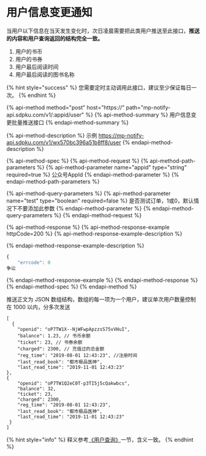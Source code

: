 # 用户信息变更通知

当用户以下信息在当天发生变化时，次日凌晨需要把此类用户推送至此接口，**推送的内容和用户查询返回的结构完全一致。**

1. 用户的书币
2. 用户的书券
3. 用户最后阅读时间
4. 用户最后阅读的图书名称

{% hint style="success" %}
您需要定时主动调用此接口，建议至少保证每日一次。
{% endhint %}

{% api-method method="post" host="https://" path="mp-notify-api.sdpku.com/v1/:appid/user" %}
{% api-method-summary %}
用户信息变更批量推送接口
{% endapi-method-summary %}

{% api-method-description %}
示例 https://mp-notify-api.sdpku.com/v1/wx570bc396a51b8ff8/user
{% endapi-method-description %}

{% api-method-spec %}
{% api-method-request %}
{% api-method-path-parameters %}
{% api-method-parameter name="appid" type="string" required=true %}
公众号AppId
{% endapi-method-parameter %}
{% endapi-method-path-parameters %}

{% api-method-query-parameters %}
{% api-method-parameter name="test" type="boolean" required=false %}
是否测试订单，1或0，默认情况下不要添加此参数
{% endapi-method-parameter %}
{% endapi-method-query-parameters %}
{% endapi-method-request %}

{% api-method-response %}
{% api-method-response-example httpCode=200 %}
{% api-method-response-example-description %}

{% endapi-method-response-example-description %}

```javascript
{
    "errcode": 0
争讼
```
{% endapi-method-response-example %}
{% endapi-method-response %}
{% endapi-method-spec %}
{% endapi-method %}

推送正文为 JSON 数组结构，数组的每一项为一个用户，建议单次用户数量控制在 1000 以内，分多次发送

```text
[
  {
    "openid": "oP7TW1X--NjWFwpApzzsS75vVHuI",
    "balance": 1.23, // 书币余额
    "ticket": 23, // 书券余额
    "charged": 2300, // 充值过的总金额
    "reg_time": "2019-08-01 12:43:23", //注册时间
    "last_read_book": "都市极品医神",
    "last_read_time": "2019-11-01 12:43:23"
}, 
{
    "openid": "oP7TW1Q2eC0T-p3TI5j5cQakwbcs",
    "balance": 32,
    "ticket": 23,
    "charged": 2300,
    "reg_time": "2019-08-01 12:43:23",
    "last_read_book": "都市极品医神",
    "last_read_time": "2019-11-01 12:43:23"
 }
]
```

{% hint style="info" %}
释义参考[《用户查询》](query-users.md)一节，含义一致。
{% endhint %}

